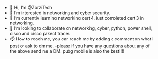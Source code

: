 - 👋 Hi, I’m @ZorziTech 
- 👀 I’m interested in networking and cyber security.
- 🌱 I’m currently learning networking cert 4, just completed cert 3 in networking.
- 💞️ I’m looking to collaborate on networking, cyber, python, power shell, cisco and cisco pakect tracer.
- 📫 How to reach me, you can reach me by adding a comment on what i post or ask to dm me.
-please if you have any questions about any of the above send me a DM.
pubg mobile is also the best!!!!
